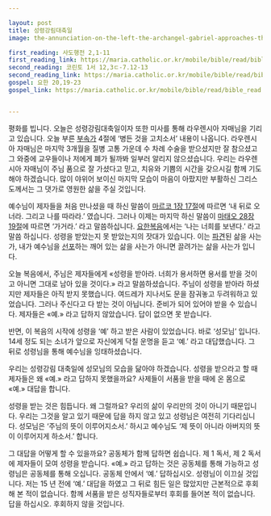 ```yaml
---

layout: post
title: 성령강림대축일
image: the-annunciation-on-the-left-the-archangel-gabriel-approaches-the-praying-virgin-87f3a2-1024.jpg

first_reading: 사도행전 2,1-11
first_reading_link: https://maria.catholic.or.kr/mobile/bible/read/bible_read.asp?m=2&n=151&p=2
second_reading: 코린토 1서 12,3ㄷ-7.12-13
second_reading_link: https://maria.catholic.or.kr/mobile/bible/read/bible_read.asp?m=2&n=153&p=12
gospel: 요한 20,19-23
gospel_link: https://maria.catholic.or.kr/mobile/bible/read/bible_read.asp?m=2&n=150&p=20


---
```


평화를 빕니다. 오늘은 성령강림대축일이자 또한 미사를 통해 라우렌시아 자매님을 기리고 있습니다. 오늘 부른 <a href="https://maria.catholic.or.kr/sungga/bbs/bbs_print.asp?num=47&id=20614&ref=7060&menu=4827">부속가</a> 4절에 ‘병든 것을 고치소서’ 내용이 나옵니다. 라우렌시아 자매님은 마지막 3개월을 질병 고통 가운데 수 차례 수술을 받으셨지만 잘 참으셨고 그 와중에 교우들이나 저에게 폐가 될까봐 일부러 알리지 않으셨습니다. 우리는 라우렌시아 자매님이 주님 품으로 잘 가셨다고 믿고, 치유와 기쁨의 시간을 갖으시길 함께 기도해야 하겠습니다. 많이 야위어 보이신 마지막 모습이 마음이 아팠지만 부활하신 그리스도께서는 그 댓가로 영원한 삶을 주실 것입니다.

예수님이 제자들을 처음 만나셨을 때 하신 말씀이 <a href="https://maria.catholic.or.kr/mobile/bible/read/bible_read.asp?m=2&n=148&p=1">마르코 1장 17절</a>에 따르면 ‘내 뒤로 오너라. 그리고 나를 따라라.’ 였습니다. 그러나 이제는 마지막 하신 말씀이 <a href="https://maria.catholic.or.kr/mobile/bible/read/bible_read.asp?m=2&n=147&p=28">마태오 28장 19절</a>에 따르면 ‘가거라.’ 라고 말씀하십니다. <a href="https://maria.catholic.or.kr/mobile/bible/read/bible_read.asp?m=2&n=150&p=20">요한복음</a>에서는 ‘나는 너희를 보낸다.’ 라고 말씀 하십니다. 성령을 받았는지 못 받았는지의 잣대가 있습니다. 이는 <a href="https://maria.catholic.or.kr/dictionary/term/term_view.asp?ctxtIdNum=3737&keyword=%ED%8C%8C%EA%B2%AC&gubun=01">파견</a>된 삶을 사는가, 내가 예수님을 <a href="https://maria.catholic.or.kr/dictionary/term/term_view.asp?ctxtIdNum=7247&keyword=%EC%84%A0%ED%8F%AC&gubun=04">선포</a>하는 깨어 있는 삶을 사는가 아니면 끌려가는 삶을 사는가 입니다.

오늘 복음에서, 주님은 제자들에게 «성령을 받아라. 너희가 용서하면 용서를 받을 것이고 아니면 그대로 남아 있을 것이다.» 라고 말씀하셨습니다. 주님이 성령을 받아라 하셨지만 제자들은 아직 받지 못했습니다. 여드레가 지나서도 문을 잠궈놓고 두려워하고 있었습니다. 그러나 주신다고 다 받는 것이 아닙니다. 준비가 되어 있어야 받을 수 있습니다. 제자들은 «예.» 라고 답하지 않았습니다. 답이 없으면 못 받습니다.

반면, 이 복음의 시작에 성령을 ‘예’ 하고 받은 사람이 있었습니다. 바로 ‘성모님’ 입니다. 14세 정도 되는 소녀가 앞으로 자신에게 닥칠 운명을 듣고 ‘예.’ 라고 대답했습니다. 그 뒤로 성령님을 통해 예수님을 잉태하셨습니다.

우리는 성령강림 대축일에 성모님의 모습을 닮아야 하겠습니다. 성령을 받으라고 할 때 제자들은 왜 «예.» 라고 답하지 못했을까요? 사제들이 서품을 받을 때에 온 몸으로 «예.» 대답을 합니다.

성령을 받는 것은 힘듭니다. 왜 그럴까요? 우리의 삶이 우리만의 것이 아니기 때문입니다. 우리는 그것을 알고 있기 때문에 답을 하지 않고 있고 성령님은 여전히 기다리십니다. 성모님은 ‘주님의 뜻이 이루어지소서.’ 하시고 예수님도 ‘제 뜻이 아니라 아버지의 뜻이 이루어지게 하소서.’ 합니다.

그 대답을 어떻게 할 수 있을까요? 공동체가 함께 답하면 쉽습니다. 제 1 독서, 제 2 독서에 제자들이 모여 성령을 받습니다. «예.» 라고 답하는 것은 공동체를 통해 가능하고 성령님은 공동체를 통해 오십니다. 공동체 안에서 ‘예.’ 답하십시오. 성령님이 이끄실 것입니다. 저는 15 년 전에 ‘예.’ 대답을 하였고 그 뒤로 힘든 일은 많았지만 근본적으로 후회해 본 적이 없습니다. 함께 서품을 받은 성직자들로부터 후회를 들어본 적이 없습니다. 답을 하십시오. 후회하지 않을 것입니다.
